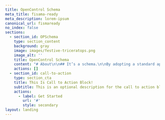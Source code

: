 ```yaml
---
title: OpenControl Schema
meta_title: fisama-ready
meta_description: lorem-ipsum
canonical_url: fismaready
no_index: false
sections:
  - section_id: OPSchema
    type: section_content
    background: gray
    image: images/festive-triceratops.png
    image_alt: ''
    title: OpenControl Schema
    content: "# About\n\n## It’s a schema.\n\nBy adopting a standard approach to documenting “controls” (whether Technical, Operational, or Management) we can rapidly build a community of vendors and operators. \n\n# Source Code\n\nBrowse the source code for this projects that form the OpenControl.\n\nYou can see\_[the current (and evolving) OpenControl schema here](https://github.com/opencontrol/schemas).\n\n### Contribute\n\nStay up to date with the latest announcements and discussions about  FISMAReady.\n\nhttps://github.com/fisma-ready/introduction/issues\n"
    actions: []
  - section_id: call-to-action
    type: section_cta
    title: This Is Call to Action Block!
    subtitle: This is an optional description for the call to action block.
    actions:
      - label: Get Started
        url: '#'
        style: secondary
layout: landing
---
```

